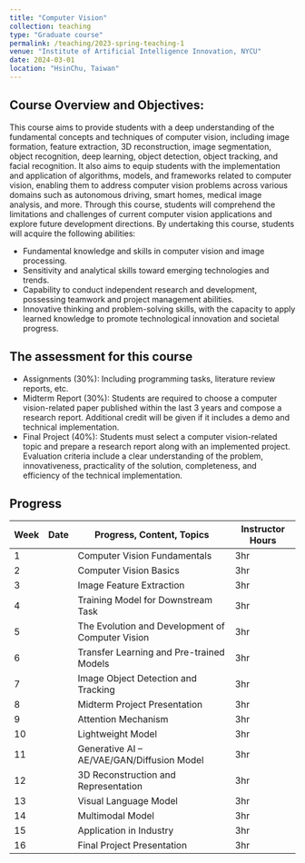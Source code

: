```yaml
---
title: "Computer Vision"
collection: teaching
type: "Graduate course"
permalink: /teaching/2023-spring-teaching-1
venue: "Institute of Artificial Intelligence Innovation, NYCU"
date: 2024-03-01
location: "HsinChu, Taiwan"
---
```


## Course Overview and Objectives:
This course aims to provide students with a deep understanding of the fundamental concepts and techniques of computer vision, including image formation, feature extraction, 3D reconstruction, image segmentation, object recognition, deep learning, object detection, object tracking, and facial recognition. It also aims to equip students with the implementation and application of algorithms, models, and frameworks related to computer vision, enabling them to address computer vision problems across various domains such as autonomous driving, smart homes, medical image analysis, and more. Through this course, students will comprehend the limitations and challenges of current computer vision applications and explore future development directions. By undertaking this course, students will acquire the following abilities:
* Fundamental knowledge and skills in computer vision and image processing.
* Sensitivity and analytical skills toward emerging technologies and trends.
* Capability to conduct independent research and development, possessing teamwork and project management abilities.
* Innovative thinking and problem-solving skills, with the capacity to apply learned knowledge to promote technological innovation and societal progress.
## The assessment for this course
* Assignments (30%): Including programming tasks, literature review reports, etc.
* Midterm Report (30%): Students are required to choose a computer vision-related paper published within the last 3 years and compose a research report. Additional credit will be given if it includes a demo and technical implementation.
* Final Project (40%): Students must select a computer vision-related topic and prepare a research report along with an implemented project. Evaluation criteria include a clear understanding of the problem, innovativeness, practicality of the solution, completeness, and efficiency of the technical implementation.

## Progress
| Week | Date       | Progress, Content, Topics         | Instructor Hours |
|------|------------|----------------------------------|------------------|
| 1    |            | Computer Vision Fundamentals      | 3hr              |
| 2    |            | Computer Vision Basics            | 3hr              |
| 3    |            | Image Feature Extraction          | 3hr              |
| 4    |            | Training Model for Downstream Task| 3hr              |
| 5    |            | The Evolution and Development of Computer Vision | 3hr |
| 6    |            | Transfer Learning and Pre-trained Models | 3hr       |
| 7    |            | Image Object Detection and Tracking | 3hr            |
| 8    |            | Midterm Project Presentation      | 3hr              |
| 9    |            | Attention Mechanism               | 3hr              |
| 10   |            | Lightweight Model                 | 3hr              |
| 11   |            | Generative AI – AE/VAE/GAN/Diffusion Model | 3hr    |
| 12   |            | 3D Reconstruction and Representation | 3hr            |
| 13   |            | Visual Language Model             | 3hr              |
| 14   |            | Multimodal Model                  | 3hr              |
| 15   |            | Application in Industry           | 3hr              |
| 16   |            | Final Project Presentation        | 3hr              |

